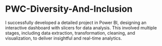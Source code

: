 # PWC-Diversity-And-Inclusion
I successfully developed a detailed project in Power BI, designing an interactive dashboard with slicers for data analysis. This involved multiple stages, including data extraction, transformation, cleaning, and visualization, to deliver insightful and real-time analytics.
